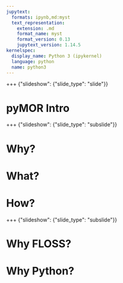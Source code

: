 ```yaml
---
jupytext:
  formats: ipynb,md:myst
  text_representation:
    extension: .md
    format_name: myst
    format_version: 0.13
    jupytext_version: 1.14.5
kernelspec:
  display_name: Python 3 (ipykernel)
  language: python
  name: python3
---
```


+++ {"slideshow": {"slide_type": "slide"}}

# pyMOR Intro

+++ {"slideshow": {"slide_type": "subslide"}}

# Why?

# What?

# How?

+++ {"slideshow": {"slide_type": "subslide"}}

# Why FLOSS?

# Why Python?
